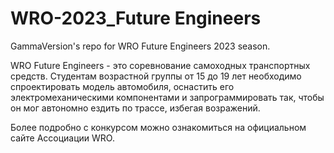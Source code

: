WRO-2023_Future Engineers
====

GammaVersion's repo for WRO Future Engineers 2023 season.

WRO Future Engineers - это соревнование самоходных транспортных средств. Студентам возрастной группы от 15 до 19 лет необходимо спроектировать модель автомобиля, оснастить его электромеханическими компонентами и запрограммировать так, чтобы он мог автономно ездить по трассе, избегая возражений.

Более подробно с конкурсом можно ознакомиться на официальном сайте Ассоциации WRO.

 

